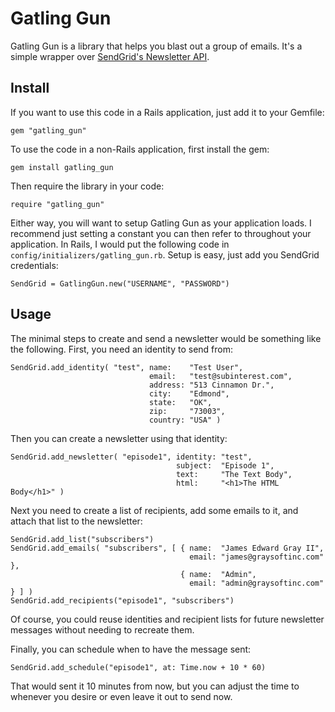Gatling Gun
===========

Gatling Gun is a library that helps you blast out a group of emails.  It's a
simple wrapper over
[SendGrid's Newsletter API](http://docs.sendgrid.com/documentation/api/newsletter-api/).

Install
-------

If you want to use this code in a Rails application, just add it to your
Gemfile:

    gem "gatling_gun"

To use the code in a non-Rails application, first install the gem:

    gem install gatling_gun

Then require the library in your code:

    require "gatling_gun"

Either way, you will want to setup Gatling Gun as your application loads.  I
recommend just setting a constant you can then refer to throughout your
application.  In Rails, I would put the following code in
`config/initializers/gatling_gun.rb`.  Setup is easy, just add you SendGrid
credentials:

    SendGrid = GatlingGun.new("USERNAME", "PASSWORD")

Usage
-----

The minimal steps to create and send a newsletter would be something like the
following.  First, you need an identity to send from:

    SendGrid.add_identity( "test", name:    "Test User",
                                   email:   "test@subinterest.com",
                                   address: "513 Cinnamon Dr.",
                                   city:    "Edmond",
                                   state:   "OK",
                                   zip:     "73003",
                                   country: "USA" )

Then you can create a newsletter using that identity:

    SendGrid.add_newsletter( "episode1", identity: "test",
                                         subject:  "Episode 1",
                                         text:     "The Text Body",
                                         html:     "<h1>The HTML Body</h1>" )

Next you need to create a list of recipients, add some emails to it, and attach 
that list to the newsletter:

    SendGrid.add_list("subscribers")
    SendGrid.add_emails( "subscribers", [ { name:  "James Edward Gray II",
                                            email: "james@graysoftinc.com" },
                                          { name:  "Admin",
                                            email: "admin@graysoftinc.com" } ] )
    SendGrid.add_recipients("episode1", "subscribers")

Of course, you could reuse identities and recipient lists for future newsletter
messages without needing to recreate them.

Finally, you can schedule when to have the message sent:

    SendGrid.add_schedule("episode1", at: Time.now + 10 * 60)

That would sent it 10 minutes from now, but you can adjust the time to whenever
you desire or even leave it out to send now.
